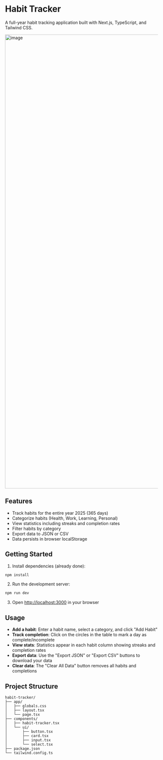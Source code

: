 # Habit Tracker

A full-year habit tracking application built with Next.js, TypeScript, and Tailwind CSS.

<img width="1490" height="1490" alt="image" src="https://github.com/user-attachments/assets/b3f07361-1f64-49af-9e21-9313822a14a0" />


## Features

- Track habits for the entire year 2025 (365 days)
- Categorize habits (Health, Work, Learning, Personal)
- View statistics including streaks and completion rates
- Filter habits by category
- Export data to JSON or CSV
- Data persists in browser localStorage

## Getting Started

1. Install dependencies (already done):
```bash
npm install
```

2. Run the development server:
```bash
npm run dev
```

3. Open [http://localhost:3000](http://localhost:3000) in your browser

## Usage

- **Add a habit**: Enter a habit name, select a category, and click "Add Habit"
- **Track completion**: Click on the circles in the table to mark a day as complete/incomplete
- **View stats**: Statistics appear in each habit column showing streaks and completion rates
- **Export data**: Use the "Export JSON" or "Export CSV" buttons to download your data
- **Clear data**: The "Clear All Data" button removes all habits and completions

## Project Structure

```
habit-tracker/
├── app/
│   ├── globals.css
│   ├── layout.tsx
│   └── page.tsx
├── components/
│   ├── habit-tracker.tsx
│   └── ui/
│       ├── button.tsx
│       ├── card.tsx
│       ├── input.tsx
│       └── select.tsx
├── package.json
└── tailwind.config.ts
```
